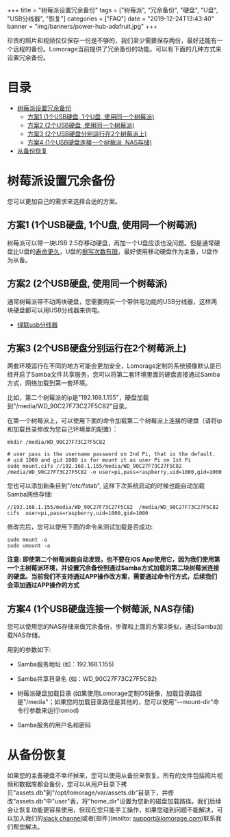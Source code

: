 +++
title = "树莓派设置冗余备份"
tags = ["树莓派", "冗余备份", "硬盘", "U盘", "USB分线器", "恢复"]
categories = ["FAQ"]
date = "2019-12-24T13:43:40"
banner = "img/banners/power-hub-adafruit.jpg"
+++

珍贵的照片和视频仅仅保存一份是不够的，我们至少需要保存两份，最好还能有一个远程的备份。Lomorage当前提供了冗余备份的功能。可以有下面的几种方式来设置冗余备份。

<!--more--> 

目录
=================

   * [树莓派设置冗余备份](#树莓派设置冗余备份)
      * [方案1 (1个USB硬盘, 1个U盘, 使用同一个树莓派)](#方案1-1个usb硬盘-1个u盘-使用同一个树莓派)
      * [方案2 (2个USB硬盘, 使用同一个树莓派)](#方案2-2个usb硬盘-使用同一个树莓派)
      * [方案3 (2个USB硬盘分别运行在2个树莓派上)](#方案3-2个usb硬盘分别运行在2个树莓派上)
      * [方案4 (1个USB硬盘连接一个树莓派, NAS存储)](#方案4-1个usb硬盘连接一个树莓派-nas存储)
   * [从备份恢复](#从备份恢复)

# 树莓派设置冗余备份

您可以更加自己的需求来选择合适的方案。

## 方案1 (1个USB硬盘, 1个U盘, 使用同一个树莓派)

树莓派可以带一块USB 2.5存移动硬盘，再加一个U盘应该也没问题。但是通常硬盘比U盘的[寿命更久](https://www.datanumen.com/blogs/usb-flash-drive-vs-external-hard-drive-better-storing-data/)，U盘的[擦写次数有限](https://www.flashbay.com/blog/usb-life-expectancy)，最好使用移动硬盘作为主备，U盘作为从备。

## 方案2 (2个USB硬盘, 使用同一个树莓派)

通常树莓派带不动两块硬盘，您需要购买一个带供电功能的USB分线器，这样两块硬盘都可以用USB分线器来供电。

- [绿联usb分线器](https://detail.tmall.com/item.htm?id=562288776006&ali_refid=a3_430620_1006:1151650521:N:aiqAvS76BytC0lZdUjIxdVOFAYSqPokT:713f58932d42a12bf6bd56654385f5fc&ali_trackid=1_713f58932d42a12bf6bd56654385f5fc&spm=a230r.1.14.1&sku_properties=148242406:21516)

## 方案3 (2个USB硬盘分别运行在2个树莓派上)

两套环境运行在不同的地方可能会更加安全，Lomorage定制的系统镜像默认是已经开启了Samba文件共享服务，您可以将第二套环境里面的硬盘直接通过Samba方式，网络加载到第一套环境。

比如，第二个树莓派的ip是"192.168.1.155"，硬盘加载到"/media/WD_90C27F73C27F5C82"目录。

在第一个树莓派上，可以使用下面的命令加载第二个树莓派上连接的硬盘（请将ip和加载目录修改为您自己环境里的配置）：

```
mkdir /media/WD_90C27F73C27F5C82

# user pass is the username password on 2nd Pi, that is the default.
# uid 1000 and gid 1000 is for mount it as user Pi on 1st Pi
sudo mount.cifs //192.168.1.155/media/WD_90C27F73C27F5C82 /media/WD_90C27F73C27F5C82 -o user=pi,pass=raspberry,uid=1000,gid=1000
```

您也可以添加新条目到"/etc/fstab", 这样下次系统启动的时候也能自动加载Samba网络存储:

```
//192.168.1.155/media/WD_90C27F73C27F5C82  /media/WD_90C27F73C27F5C82  cifs  user=pi,pass=raspberry,uid=1000,gid=1000
```

修改完后，您可以使用下面的命令来测试加载是否成功:

```
sudo mount -a
sudo umount -a
```

**注意: 即使第二个树莓派能自动发现，也不要在iOS App使用它，因为我们使用第一个主树莓派环境，并设置冗余备份到通过Samba方式加载的第二块树莓派连接的硬盘。当前我们不支持通过APP操作改方案，需要通过命令行方式，后续我们会添加通过APP操作的方式**

## 方案4 (1个USB硬盘连接一个树莓派, NAS存储)

您可以使用您的NAS存储来做冗余备份，步骤和上面的方案3类似，通过Samba加载NAS存储。

用到的参数如下:

- Samba服务地址 (如：192.168.1.155)

- Samba共享目录名 (如：WD_90C27F73C27F5C82)

- 树莓派硬盘加载目录 (如果使用Lomorage定制OS镜像，加载目录路径是"/media"；如果您的加载目录路径是其他的，您可以使用"--mount-dir"命令行参数来运行lomod)

- Samba服务的用户名和密码

# 从备份恢复

如果您的主备硬盘不幸坏掉来，您可以使用从备份来恢复。所有的文件包括照片视频和数据库都会备份，您可以从用户目录下拷贝"assets.db"到"/opt/lomorage/var/assets.db"目录下，并修改"assets.db"中"user"表，将"home_dir"设置为您新的磁盘加载路径。我们后续会让恢复功能更容易使用，但现在您只能手工操作，如果您碰到问题不能解决，可以加入我们的[slack channel](https://join.slack.com/t/lomorage/shared_invite/enQtODc4MTE5ODQzNzkyLTRlY2U4MTQ1YjczYjBhMDcwMmExYTUxNTg2NTE5YmRkZjg2ZWQwZjg1MjEwMjQzZWVjMmEwZjk3ZGIyODY4ODM)或者[邮件](mailto: support@lomorage.com)联系我们帮您解决。
